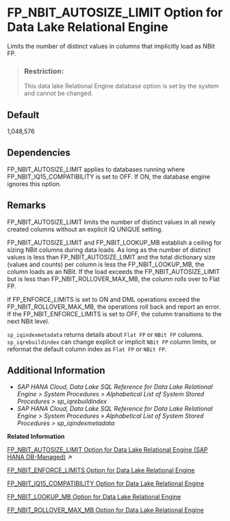 <!-- loioa873755184f21015a76ff1329f851c5d -->

# FP\_NBIT\_AUTOSIZE\_LIMIT Option for Data Lake Relational Engine

Limits the number of distinct values in columns that implicitly load as NBit FP.



> ### Restriction:  
> This data lake Relational Engine database option is set by the system and cannot be changed.



<a name="loioa873755184f21015a76ff1329f851c5d__fp_nbit_autosize_limit_default1"/>

## Default

1,048,576



<a name="loioa873755184f21015a76ff1329f851c5d__fp_nbit_autosize_limit_depend1"/>

## Dependencies

FP\_NBIT\_AUTOSIZE\_LIMIT applies to databases running where FP\_NBIT\_IQ15\_COMPATIBILITY is set to OFF. If ON, the database engine ignores this option.



<a name="loioa873755184f21015a76ff1329f851c5d__fp_nbit_autosize_limit_remarks1"/>

## Remarks

FP\_NBIT\_AUTOSIZE\_LIMIT limits the number of distinct values in all newly created columns without an explicit IQ UNIQUE setting.

FP\_NBIT\_AUTOSIZE\_LIMIT and FP\_NBIT\_LOOKUP\_MB establish a ceiling for sizing NBit columns during data loads. As long as the number of distinct values is less than FP\_NBIT\_AUTOSIZE\_LIMIT and the total dictionary size \(values and counts\) per column is less the FP\_NBIT\_LOOKUP\_MB, the column loads as an NBit. If the load exceeds the FP\_NBIT\_AUTOSIZE\_LIMIT but is less than FP\_NBIT\_ROLLOVER\_MAX\_MB, the column rolls over to Flat FP.

If FP\_ENFORCE\_LIMITS is set to ON and DML operations exceed the FP\_NBIT\_ROLLOVER\_MAX\_MB, the operations roll back and report an error. If the FP\_NBIT\_ENFORCE\_LIMITS is set to OFF, the column transitions to the next NBit level.

`sp_iqindexmetadata` returns details about `Flat FP` or `NBit FP` columns. `sp_iqrebuildindex` can change explicit or implicit `NBit FP` column limits, or reformat the default column index as `Flat FP` or `NBit FP`.



<a name="loioa873755184f21015a76ff1329f851c5d__fp_nbit_autosize_limit_additional1"/>

## Additional Information

-   *SAP HANA Cloud, Data Lake SQL Reference for Data Lake Relational Engine \> System Procedures \> Alphabetical List of System Stored Procedures \> sp\_iqrebuildindex*
-   *SAP HANA Cloud, Data Lake SQL Reference for Data Lake Relational Engine \> System Procedures » Alphabetical List of System Stored Procedures \> sp\_iqindexmetadata*

**Related Information**  


[FP_NBIT_AUTOSIZE_LIMIT Option for Data Lake Relational Engine (SAP HANA DB-Managed)](https://help.sap.com/viewer/a898e08b84f21015969fa437e89860c8/2023_2_QRC/en-US/829744c675a441899d9aa46a28873eab.html "Limits the number of distinct values in columns that implicitly load as NBit FP.") :arrow_upper_right:

[FP\_NBIT\_ENFORCE\_LIMITS Option for Data Lake Relational Engine](fp-nbit-enforce-limits-option-for-data-lake-relational-engine-a874045.md "Enforces sizing limits for explicit and implicit NBit columns.")

[FP\_NBIT\_IQ15\_COMPATIBILITY Option for Data Lake Relational Engine](fp-nbit-iq15-compatibility-option-for-data-lake-relational-engine-a874375.md "Provides support for tokenized FP indexes similar to that available in data lake Relational Engine.")

[FP\_NBIT\_LOOKUP\_MB Option for Data Lake Relational Engine](fp-nbit-lookup-mb-option-for-data-lake-relational-engine-a873a52.md "Limits the total dictionary size per column for implicit NBit FP columns.")

[FP\_NBIT\_ROLLOVER\_MAX\_MB Option for Data Lake Relational Engine](fp-nbit-rollover-max-mb-option-for-data-lake-relational-engine-a873d4b.md "Sets a threshold for the total dictionary size for implicit NBit rollovers to Flat FP.")

